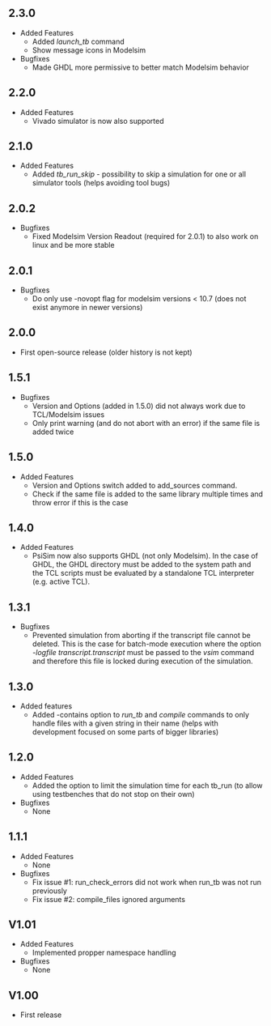 ## 2.3.0

* Added Features
  * Added *launch\_tb* command
  * Show message icons in Modelsim
* Bugfixes
  * Made GHDL more permissive to better match Modelsim behavior

## 2.2.0

* Added Features
  * Vivado simulator is now also supported

## 2.1.0

* Added Features
  * Added *tb\_run\_skip* - possibility to skip a simulation for one or all simulator tools (helps avoiding tool bugs)

## 2.0.2

* Bugfixes
  * Fixed Modelsim Version Readout (required for 2.0.1) to also work on linux and be more stable

## 2.0.1

* Bugfixes
  * Do only use -novopt flag for modelsim versions < 10.7 (does not exist anymore in newer versions)

## 2.0.0

* First open-source release (older history is not kept)

## 1.5.1

* Bugfixes
  * Version and Options (added in 1.5.0) did not always work due to TCL/Modelsim issues
  * Only print warning (and do not abort with an error) if the same file is added twice

## 1.5.0

* Added Features
  * Version and Options switch added to add\_sources command.
  * Check if the same file is added to the same library multiple times and throw error if this is the case

## 1.4.0

* Added Features
  * PsiSim now also supports GHDL (not only Modelsim). In the case of GHDL, the GHDL directory must be added to the system path and the TCL scripts must be evaluated by a standalone TCL interpreter (e.g. active TCL).

## 1.3.1

* Bugfixes
  * Prevented simulation from aborting if the transcript file cannot be deleted. This is the case for batch-mode execution where the option *-logfile transcript.transcript* must be passed to the *vsim* command and therefore this file is locked during execution of the simulation.

## 1.3.0

* Added features
  * Added -contains option to *run_tb* and *compile* commands to only handle files with a given string in their name (helps with development focused on some parts of bigger libraries)

## 1.2.0

* Added Features
  * Added the option to limit the simulation time for each tb\_run (to allow using testbenches that do not stop on their own)
* Bugfixes
  * None

## 1.1.1

* Added Features
  * None
* Bugfixes
  * Fix issue #1: run\_check_errors did not work when run\_tb was not run previously
  * Fix issue #2: compile\_files ignored arguments

## V1.01

* Added Features
  * Implemented propper namespace handling
* Bugfixes
  * None

## V1.00

* First release